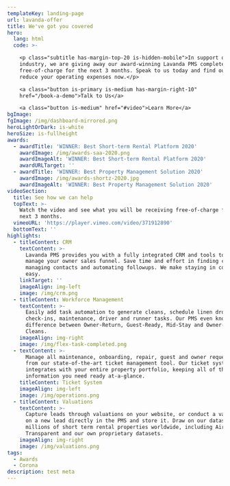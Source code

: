 ```yaml
---
templateKey: landing-page
url: lavanda-offer
title: We've got you covered
hero:
  lang: html
  code: >-

    <p class="subtitle has-margin-top-20 is-hidden-mobile">In support of our
    industry, we are giving away our award-winning Lavanda PMS completely
    free-of-charge for the next 3 months. Speak to us today and find out how to
    reduce your operating expenses now.</p>

    <a class="button is-primary is-medium has-margin-right-10"
    href="/book-a-demo">Talk to Us</a>

    <a class="button is-medium" href="#video">Learn More</a>
bgImage:
fgImage: /img/dashboard-mirrored.png
heroLightOrDark: is-white
heroSize: is-fullheight
awards:
  - awardTitle: 'WINNER: Best Short-term Rental Platform 2020'
    awardImage: /img/awards-saa-2020.png
    awardImageAlt: 'WINNER: Best Short-term Rental Platform 2020'
    awardURLTarget: ''
  - awardTitle: 'WINNER: Best Property Management Solution 2020'
    awardImage: /img/awards-shortz-2020.jpg
    awardImageAlt: 'WINNER: Best Property Management Solution 2020'
videoSection:
  title: See how we can help
  topText: >-
    Watch the video and see what you will be receiving free-of-charge for the
    next 3 months. 
  vimeoURL: 'https://player.vimeo.com/video/371912890'
  bottomText: ''
highlights:
  - titleContent: CRM
    textContent: >-
      Lavanda PMS provides you with a fully integrated CRM and tools to help
      manage your owner sales funnel. Save time and effort in finding customers,
      managing contacts and automating followups. We make staying in contact,
      easy.
    linkTarget: ''
    imageAlign: img-left
    image: /img/crm.png
  - titleContent: Workforce Management
    textContent: >-
      Easily add task automation to generate cleans, schedule linen drops,
      check-ins, maintenance, driver and runner tasks. Our PMS even knows the
      difference between Owner-Return, Guest-Ready, Mid-Stay and Owner-Leaving
      Cleans.
    imageAlign: img-right
    image: /img/flex-task-completed.png
  - textContent: >-
      Manage all maintenance, onboarding, repair, guest and owner request issues
      from our state-of-the-art ticket management tool. Our ticket system
      integrates with your entire property portfolio, keeping all of the
      information you need ready at-a-glance.
    titleContent: Ticket System
    imageAlign: img-left
    image: /img/operations.png
  - titleContent: Valuations
    textContent: >-
      Capture leads through valuations on your website, or conduct a valuation
      on a new lead directly in the PMS and store it. Draw on our dataset of
      millions of short term rental properties worldwide, including AirDNA,
      Transparent and our own proprietary datasets.
    imageAlign: img-right
    image: /img/valuations.png
tags:
  - Awards
  - Corona
description: test meta
---
```

